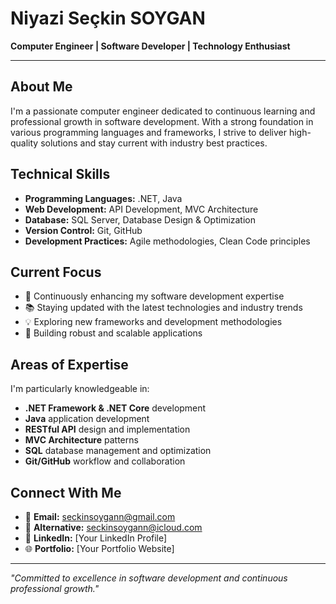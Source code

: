 # Niyazi Seçkin SOYGAN

**Computer Engineer | Software Developer | Technology Enthusiast**

---

## About Me

I'm a passionate computer engineer dedicated to continuous learning and professional growth in software development. With a strong foundation in various programming languages and frameworks, I strive to deliver high-quality solutions and stay current with industry best practices.

## Technical Skills

- **Programming Languages:** .NET, Java
- **Web Development:** API Development, MVC Architecture
- **Database:** SQL Server, Database Design & Optimization
- **Version Control:** Git, GitHub
- **Development Practices:** Agile methodologies, Clean Code principles

## Current Focus

- 🚀 Continuously enhancing my software development expertise
- 📚 Staying updated with the latest technologies and industry trends
- 💡 Exploring new frameworks and development methodologies
- 🔧 Building robust and scalable applications

## Areas of Expertise

I'm particularly knowledgeable in:
- **.NET Framework & .NET Core** development
- **Java** application development
- **RESTful API** design and implementation
- **MVC Architecture** patterns
- **SQL** database management and optimization
- **Git/GitHub** workflow and collaboration

## Connect With Me

- 📧 **Email:** seckinsoygann@gmail.com
- 📧 **Alternative:** seckinsoygann@icloud.com
- 💼 **LinkedIn:** [Your LinkedIn Profile]
- 🌐 **Portfolio:** [Your Portfolio Website]

---

*"Committed to excellence in software development and continuous professional growth."*
